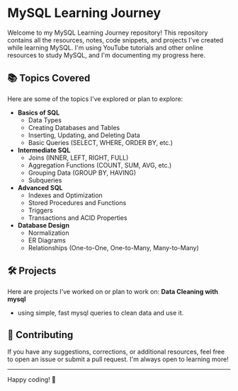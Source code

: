 # MySQL Learning Journey

Welcome to my MySQL Learning Journey repository! This repository contains all the resources, notes, code snippets, and projects I've created while learning MySQL. I'm using YouTube tutorials and other online resources to study MySQL, and I'm documenting my progress here.

## 📚 Topics Covered

Here are some of the topics I've explored or plan to explore:

- **Basics of SQL**
  - Data Types
  - Creating Databases and Tables
  - Inserting, Updating, and Deleting Data
  - Basic Queries (SELECT, WHERE, ORDER BY, etc.)
- **Intermediate SQL**
  - Joins (INNER, LEFT, RIGHT, FULL)
  - Aggregation Functions (COUNT, SUM, AVG, etc.)
  - Grouping Data (GROUP BY, HAVING)
  - Subqueries
- **Advanced SQL**
  - Indexes and Optimization
  - Stored Procedures and Functions
  - Triggers
  - Transactions and ACID Properties
- **Database Design**
  - Normalization
  - ER Diagrams
  - Relationships (One-to-One, One-to-Many, Many-to-Many)

## 🛠️ Projects

Here are projects I've worked on or plan to work on:
**Data Cleaning with mysql**
   - using simple, fast mysql queries to clean data and use it.

## 🤝 Contributing

If you have any suggestions, corrections, or additional resources, feel free to open an issue or submit a pull request. I'm always open to learning more!

---

Happy coding! 🚀
